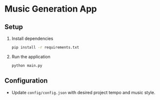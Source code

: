 # Music Generation App

## Setup

1. Install dependencies
    ```bash
    pip install -r requirements.txt
    ```

2. Run the application
    ```bash
    python main.py
    ```

## Configuration

- Update `config/config.json` with desired project tempo and music style.
